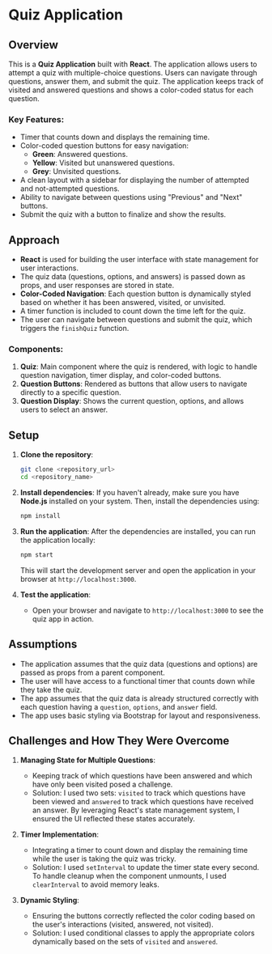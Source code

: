 # Quiz Application

## Overview

This is a **Quiz Application** built with **React**. The application allows users to attempt a quiz with multiple-choice questions. Users can navigate through questions, answer them, and submit the quiz. The application keeps track of visited and answered questions and shows a color-coded status for each question.

### Key Features:
- Timer that counts down and displays the remaining time.
- Color-coded question buttons for easy navigation:
  - **Green**: Answered questions.
  - **Yellow**: Visited but unanswered questions.
  - **Grey**: Unvisited questions.
- A clean layout with a sidebar for displaying the number of attempted and not-attempted questions.
- Ability to navigate between questions using "Previous" and "Next" buttons.
- Submit the quiz with a button to finalize and show the results.

## Approach

- **React** is used for building the user interface with state management for user interactions.
- The quiz data (questions, options, and answers) is passed down as props, and user responses are stored in state.
- **Color-Coded Navigation**: Each question button is dynamically styled based on whether it has been answered, visited, or unvisited.
- A timer function is included to count down the time left for the quiz.
- The user can navigate between questions and submit the quiz, which triggers the `finishQuiz` function.

### Components:
1. **Quiz**: Main component where the quiz is rendered, with logic to handle question navigation, timer display, and color-coded buttons.
2. **Question Buttons**: Rendered as buttons that allow users to navigate directly to a specific question.
3. **Question Display**: Shows the current question, options, and allows users to select an answer.

## Setup 

1. **Clone the repository**:
    ```bash
    git clone <repository_url>
    cd <repository_name>
    ```

2. **Install dependencies**:
    If you haven't already, make sure you have **Node.js** installed on your system. Then, install the dependencies using:
    ```bash
    npm install
    ```

3. **Run the application**:
    After the dependencies are installed, you can run the application locally:
    ```bash
    npm start
    ```
    This will start the development server and open the application in your browser at `http://localhost:3000`.

4. **Test the application**:
    - Open your browser and navigate to `http://localhost:3000` to see the quiz app in action.

## Assumptions

- The application assumes that the quiz data (questions and options) are passed as props from a parent component.
- The user will have access to a functional timer that counts down while they take the quiz.
- The app assumes that the quiz data is already structured correctly with each question having a `question`, `options`, and `answer` field.
- The app uses basic styling via Bootstrap for layout and responsiveness.

## Challenges and How They Were Overcome

1. **Managing State for Multiple Questions**: 
   - Keeping track of which questions have been answered and which have only been visited posed a challenge. 
   - Solution: I used two sets: `visited` to track which questions have been viewed and `answered` to track which questions have received an answer. By leveraging React's state management system, I ensured the UI reflected these states accurately.

2. **Timer Implementation**:
   - Integrating a timer to count down and display the remaining time while the user is taking the quiz was tricky.
   - Solution: I used `setInterval` to update the timer state every second. To handle cleanup when the component unmounts, I used `clearInterval` to avoid memory leaks.

3. **Dynamic Styling**:
   - Ensuring the buttons correctly reflected the color coding based on the user's interactions (visited, answered, not visited).
   - Solution: I used conditional classes to apply the appropriate colors dynamically based on the sets of `visited` and `answered`.
